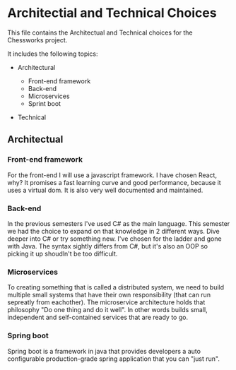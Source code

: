 # Architectial and Technical Choices

This file contains the Architectual and Technical choices for the Chessworks project.

It includes the following topics:

- Architectural
  - Front-end framework
  - Back-end 
  - Microservices
  - Sprint boot
 
- Technical



## Architectual
### Front-end framework
For the front-end I will use a javascript framework. I have chosen React, why? It promises a fast learning curve and good performance, because it uses a virtual dom. It is also very well documented and maintained.

### Back-end
In the previous semesters I've used C# as the main language. This semester we had the choice to expand on that knowledge in 2 different ways. Dive deeper into C# or try something new. I've chosen for the ladder and gone with Java. The syntax sightly differs from C#, but it's also an OOP so picking it up shoudln't be too difficult.

### Microservices
To creating something that is called a distributed system, we need to build multiple small systems that have their own responsibility (that can run sepreatly from eachother). The microservice architecture holds that philosophy "Do one thing and do it well". In other words builds small, independent and self-contained services that are ready to go.

### Spring boot 
Spring boot is a framework in java that provides developers a auto configurable production-grade spring application that you can "just run".  
